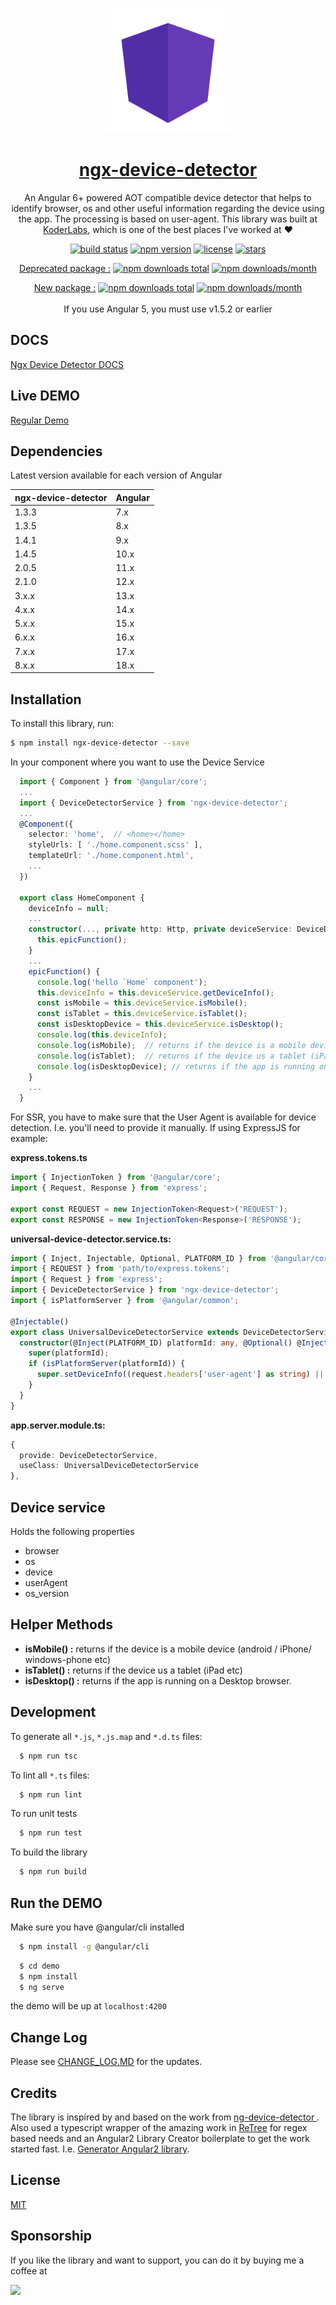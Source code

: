 <p align="center">
  <img src="https://raw.githubusercontent.com/AhsanAyaz/ngx-device-detector/master/assets/logo.svg" width="200">
</p>


<a href="https://ahsanayaz.github.io/ngx-device-detector">
  <h1 align="center">ngx-device-detector</h1>
</a>

<p align="center">
An Angular 6+ powered AOT compatible device detector that helps to identify browser, os and other useful information regarding the device using the app. The processing is based on user-agent. This library was built at <a href="https://github.com/KoderLabs">KoderLabs</a>, which is one of the best places I've worked at ❤️
</p>

<p align="center">
<a href="https://github.com/AhsanAyaz/ngx-device-detector/actions"><img src="https://github.com/ahsanayaz/ngx-device-detector/actions/workflows/main.yml/badge.svg" alt="build status" ></a>
<a href="https://www.npmjs.com/package/ngx-device-detector"><img src="https://img.shields.io/npm/v/ngx-device-detector.svg" alt="npm version" ></a>
<a href="https://www.npmjs.com/package/ngx-device-detector"><img src="https://img.shields.io/github/license/ahsanayaz/ngx-device-detector?style=flat" alt="license" ></a>
<a href="https://www.npmjs.com/package/ngx-device-detector"><img src="https://badgen.net/github/stars/AhsanAyaz/ngx-device-detector" alt="stars" ></a>

</p>
<p align="center">
  <a href="https://www.npmjs.com/package/ng2-device-detector">Deprecated package :</a>
  <a href="https://www.npmjs.com/package/ng2-device-detector"><img src="https://img.shields.io/npm/dt/ng2-device-detector.svg?style=flat-square" alt="npm downloads total" ></a>
  <a href="https://www.npmjs.com/package/ng2-device-detector"><img src="https://img.shields.io/npm/dm/ng2-device-detector.svg" alt="npm downloads/month" ></a>
</p>
<p align="center">
  <a href="https://www.npmjs.com/package/ngx-device-detector">New package :</a>
  <a href="https://www.npmjs.com/package/ngx-device-detector"><img src="https://img.shields.io/npm/dt/ngx-device-detector.svg?style=flat-square" alt="npm downloads total" ></a>
  <a href="https://www.npmjs.com/package/ngx-device-detector"><img src="https://img.shields.io/npm/dm/ngx-device-detector.svg" alt="npm downloads/month" ></a><br><br>
If you use Angular 5, you must use v1.5.2 or earlier
</p>

## DOCS

[Ngx Device Detector DOCS](https://ahsanayaz.github.io/ngx-device-detector)

## Live DEMO

[Regular Demo](https://ahsanayaz.github.io/ngx-device-detector/demo)

<!-- [SSR Demo](https://ngx-device-detector-ssr.herokuapp.com/) -->

## Dependencies

Latest version available for each version of Angular

| ngx-device-detector | Angular |
|---------------------|---------|
| 1.3.3               | 7.x     |
| 1.3.5               | 8.x     |
| 1.4.1               | 9.x     |
| 1.4.5               | 10.x    |
| 2.0.5               | 11.x    |
| 2.1.0               | 12.x    |
| 3.x.x               | 13.x    |
| 4.x.x               | 14.x    |
| 5.x.x               | 15.x    |
| 6.x.x               | 16.x    |
| 7.x.x               | 17.x    |
| 8.x.x               | 18.x    |

## Installation

To install this library, run:

```bash
$ npm install ngx-device-detector --save
```

In your component where you want to use the Device Service

```typescript
  import { Component } from '@angular/core';
  ...
  import { DeviceDetectorService } from 'ngx-device-detector';
  ...
  @Component({
    selector: 'home',  // <home></home>
    styleUrls: [ './home.component.scss' ],
    templateUrl: './home.component.html',
    ...
  })

  export class HomeComponent {
    deviceInfo = null;
    ...
    constructor(..., private http: Http, private deviceService: DeviceDetectorService) {
      this.epicFunction();
    }
    ...
    epicFunction() {
      console.log('hello `Home` component');
      this.deviceInfo = this.deviceService.getDeviceInfo();
      const isMobile = this.deviceService.isMobile();
      const isTablet = this.deviceService.isTablet();
      const isDesktopDevice = this.deviceService.isDesktop();
      console.log(this.deviceInfo);
      console.log(isMobile);  // returns if the device is a mobile device (android / iPhone / windows-phone etc)
      console.log(isTablet);  // returns if the device us a tablet (iPad etc)
      console.log(isDesktopDevice); // returns if the app is running on a Desktop browser.
    }
    ...
  }

```

For SSR, you have to make sure that the User Agent is available for device detection. I.e. you'll need to provide it manually. If using ExpressJS for example:

**express.tokens.ts**

```typescript
import { InjectionToken } from '@angular/core';
import { Request, Response } from 'express';

export const REQUEST = new InjectionToken<Request>('REQUEST');
export const RESPONSE = new InjectionToken<Response>('RESPONSE');
```

**universal-device-detector.service.ts:**

```typescript
import { Inject, Injectable, Optional, PLATFORM_ID } from '@angular/core';
import { REQUEST } from 'path/to/express.tokens';
import { Request } from 'express';
import { DeviceDetectorService } from 'ngx-device-detector';
import { isPlatformServer } from '@angular/common';

@Injectable()
export class UniversalDeviceDetectorService extends DeviceDetectorService {
  constructor(@Inject(PLATFORM_ID) platformId: any, @Optional() @Inject(REQUEST) request: Request) {
    super(platformId);
    if (isPlatformServer(platformId)) {
      super.setDeviceInfo((request.headers['user-agent'] as string) || '');
    }
  }
}
```

**app.server.module.ts:**

```typescript
{
  provide: DeviceDetectorService,
  useClass: UniversalDeviceDetectorService
},
```

## Device service

Holds the following properties

- browser
- os
- device
- userAgent
- os_version

## Helper Methods

- **isMobile() :** returns if the device is a mobile device (android / iPhone/ windows-phone etc)
- **isTablet() :** returns if the device us a tablet (iPad etc)
- **isDesktop() :** returns if the app is running on a Desktop browser.

## Development

To generate all `*.js`, `*.js.map` and `*.d.ts` files:

```bash
  $ npm run tsc
```

To lint all `*.ts` files:

```bash
  $ npm run lint
```

To run unit tests

```bash
  $ npm run test
```

To build the library

```bash
  $ npm run build
```

## Run the DEMO

Make sure you have @angular/cli installed

```bash
  $ npm install -g @angular/cli
```

```bash
  $ cd demo
  $ npm install
  $ ng serve
```

the demo will be up at `localhost:4200`

## Change Log

Please see [CHANGE_LOG.MD](CHANGE_LOG.MD) for the updates.

## Credits

The library is inspired by and based on the work from [ng-device-detector ](https://github.com/srfrnk/ng-device-detector). Also used a typescript wrapper of the amazing work in [ReTree](https://github.com/srfrnk/re-tree) for regex based needs and an Angular2 Library Creator boilerplate to get the work started fast. I.e. [Generator Angular2 library](https://github.com/jvandemo/generator-angular2-library).

## License

[MIT](https://github.com/AhsanAyaz/ngx-device-detector/blob/master/LICENSE)


## Sponsorship

If you like the library and want to support, you can do it by buying me a coffee at

<a
  title="Like Ahsan's work? Buy him a coffee"
  class="bmac"
  href="https://www.buymeacoffee.com/codewithahsan">
<img src="https://img.buymeacoffee.com/button-api/?text=Buy me a coffee&emoji=&slug=codewithahsan&button_colour=BD5FFF&font_colour=ffffff&font_family=Comic&outline_colour=000000&coffee_colour=FFDD00" />
</a>

